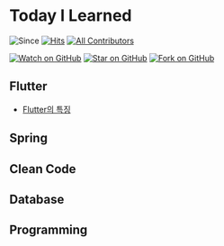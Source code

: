 # Today I Learned
![Since](https://img.shields.io/badge/since-2024.04.16-333333.svg?style=flat-square)
[![Hits](https://hits.seeyoufarm.com/api/count/incr/badge.svg?url=https%3A%2F%2Fgithub.com%2FJHPrk%2Fhit-counter&count_bg=%2379C83D&title_bg=%23555555&icon=&icon_color=%23E7E7E7&title=hits&edge_flat=false)](https://hits.seeyoufarm.com)
[![All Contributors](https://img.shields.io/badge/all_contributors-1-orange.svg?style=flat-square)](#contributors)

[![Watch on GitHub](https://img.shields.io/github/watchers/JHPrk/HelloWorldie.svg?style=social)](https://github.com/JHPrk/HelloWorldie/watchers)
[![Star on GitHub](https://img.shields.io/github/stars/JHPrk/HelloWorldie.svg?style=social)](https://github.com/JHPrk/HelloWorldie/stargazers)
[![Fork on GitHub](https://img.shields.io/github/forks/JHPrk/HelloWorldie.svg?style=social)](https://github.com/JHPrk/HelloWorldie/network/members)

## Flutter
- [Flutter의 특징](https://github.com/JHPrk/HelloWorldie/blob/IN-WRITING/Flutter/Introduction.md)
## Spring

## Clean Code

## Database

## Programming
